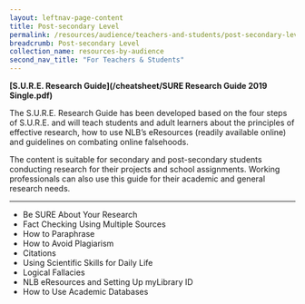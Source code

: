 ```yaml
---
layout: leftnav-page-content
title: Post-secondary Level
permalink: /resources/audience/teachers-and-students/post-secondary-level
breadcrumb: Post-secondary Level
collection_name: resources-by-audience
second_nav_title: "For Teachers & Students"
---
```




**[S.U.R.E. Research Guide](/cheatsheet/SURE Research Guide 2019 Single.pdf)**

The S.U.R.E. Research Guide has been developed based on the four steps of S.U.R.E. and will teach students and adult learners about the principles of effective research, how to use NLB’s eResources (readily available online) and guidelines on combating online falsehoods.

The content is suitable for secondary and post-secondary students conducting research for their projects and school assignments. Working professionals can also use this guide for their academic and general research needs.



<HR>



- Be SURE About Your Research 
- Fact Checking Using Multiple Sources 
- How to Paraphrase 
- How to Avoid Plagiarism
- Citations 
- Using Scientific Skills for Daily Life 
- Logical Fallacies 
- NLB eResources and Setting Up myLibrary ID 
- How to Use Academic Databases 

